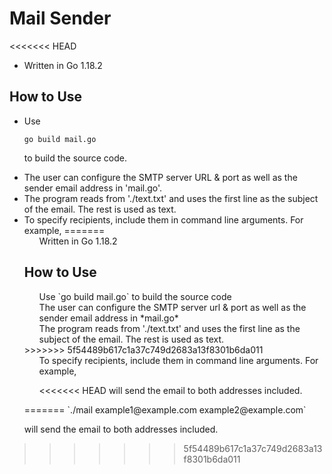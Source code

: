 # Mail Sender
<<<<<<< HEAD

<ul>
    <li>Written in Go 1.18.2</li>
</ul>

## How to Use

<ul>
<li>
Use 

`go build mail.go`

to build the source code.
</li>
<li>
The user can configure the SMTP server URL & port as well as the sender email address in 'mail.go'.
</li>
<li>
The program reads from './text.txt' and uses the first line as the subject of the email. The rest is used as text.
</li>
<li>
To specify recipients, include them in command line arguments. For example,
=======
<ul>Written in Go 1.18.2</ul>

## How to Use

<ul>Use `go build mail.go` to build the source code</ul>
<ul>The user can configure the SMTP server url & port as well as the sender email address in *mail.go*</ul>
<ul>The program reads from './text.txt' and uses the first line as the subject of the email. The rest is used as text.</ul>
>>>>>>> 5f54489b617c1a37c749d2683a13f8301b6da011

<ul>To specify recipients, include them in command line arguments. For example,

<<<<<<< HEAD
will send the email to both addresses included.
</li>
</ul>
=======
`./mail example1@example.com example2@example.com`

will send the email to both addresses included.</ul>
>>>>>>> 5f54489b617c1a37c749d2683a13f8301b6da011
